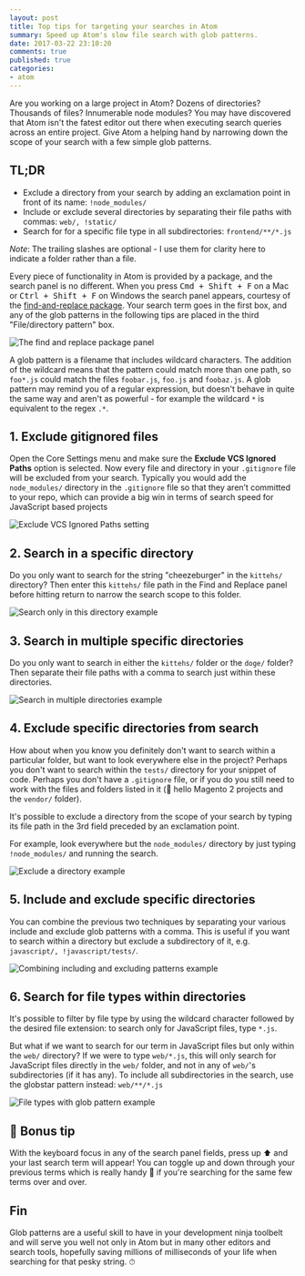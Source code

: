 ```yaml
---
layout: post
title: Top tips for targeting your searches in Atom
summary: Speed up Atom's slow file search with glob patterns.
date: 2017-03-22 23:10:20
comments: true
published: true
categories:
- atom
---
```


Are you working on a large project in Atom? Dozens of directories? Thousands of files? Innumerable node modules? You may have discovered that Atom isn't the fatest editor out there when executing search queries across an entire project. Give Atom a helping hand by narrowing down the scope of your search with a few simple glob patterns.

<div class="c-tldr">
    <h2 class="c-tldr__title">TL;DR</h2>
    <ul>
        <li>Exclude a directory from your search by adding an exclamation point in front of its name: <code>!node_modules/</code></li>
        <li>Include or exclude several directories by separating their file paths with commas: <code>web/, !static/</code></li>
        <li>Search for for a specific file type in all subdirectories: <code>frontend/**/*.js</code></li>
   </ul>
</div>

_Note_: The trailing slashes are optional - I use them for clarity here to indicate a folder rather than a file.

Every piece of functionality in Atom is provided by a package, and the search panel is no different. When you press <kbd>Cmd + Shift + F</kbd> on a Mac or <kbd>Ctrl + Shift + F</kbd> on Windows the search panel appears, courtesy of the [find-and-replace package](https://atom.io/packages/find-and-replace). Your search term goes in the first box, and any of the glob patterns in the following tips are placed in the third "File/directory pattern" box.

![The find and replace package panel](/images/find-and-replace-panel.png)

A glob pattern is a filename that includes wildcard characters. The addition of the wildcard means that the pattern could match more than one path, so `foo*.js` could match the files `foobar.js`, `foo.js` and `foobaz.js`. A glob pattern may remind you of a regular expression, but doesn't behave in quite the same way and aren't as powerful - for example the wildcard `*` is equivalent to the regex `.*`.

## 1. Exclude gitignored files

Open the Core Settings menu and make sure the **Exclude VCS Ignored Paths** option is selected. Now every file and directory in your `.gitignore` file will be excluded from your search. Typically you would add the `node_modules/` directory in the `.gitignore` file so that they aren’t committed to your repo, which can provide a big win in terms of search speed for JavaScript based projects


![Exclude VCS Ignored Paths setting](/images/VCS-setting.png)

## 2. Search in a specific directory

Do you only want to search for the string "cheezeburger" in the `kittehs/` directory? Then enter this `kittehs/` file path in the Find and Replace panel before hitting return to narrow the search scope to this folder.

![Search only in this directory example](/images/only-dir.png)

## 3. Search in multiple specific directories

Do you only want to search in either the `kittehs/` folder or the `doge/` folder? Then separate their file paths with a comma to search just within these directories.

![Search in multiple directories example](/images/multi-dir.png)

## 4. Exclude specific directories from search

How about when you know you definitely don't want to search within a particular folder, but want to look everywhere else in the project? Perhaps you don't want to search within the `tests/` directory for your snippet of code. Perhaps you don't have a `.gitignore` file, or if you do you still need to work with the files and folders listed in it (👋 hello Magento 2 projects and the `vendor/` folder).

It's possible to exclude a directory from the scope of your search by typing its file path in the 3rd field preceded by an exclamation point.

For example, look everywhere but the `node_modules/` directory by just typing `!node_modules/` and running the search.

![Exclude a directory example](/images/not-dir.png)

## 5. Include and exclude specific directories

You can combine the previous two techniques by separating your various include and exclude glob patterns with a comma. This is useful if you want to search within a directory but exclude a subdirectory of it, e.g. `javascript/, !javascript/tests/`.

![Combining including and excluding patterns example](/images/all-the-dir.png)

## 6. Search for file types within directories

It's possible to filter by file type by using the wildcard character followed by the desired file extension: to search only for JavaScript files, type `*.js`.

But what if we want to search for our term in JavaScript files but only within the `web/` directory? If we were to type `web/*.js`, this will only search for JavaScript files directly in the `web/` folder, and not in any of `web/`'s subdirectories (if it has any). To include all subdirectories in the search, use the globstar pattern instead: `web/**/*.js`

![File types with glob pattern example](/images/glob.png)

## 🌟 Bonus tip

With the keyboard focus in any of the search panel fields, press up ⬆️ and your last search term will appear! You can toggle up and down through your previous terms which is really handy 👐 if you're searching for the same few terms over and over.

## Fin

Glob patterns are a useful skill to have in your development ninja toolbelt and will serve you well not only in Atom but in many other editors and search tools, hopefully saving millions of milliseconds of your life when searching for that pesky string. ⏱
